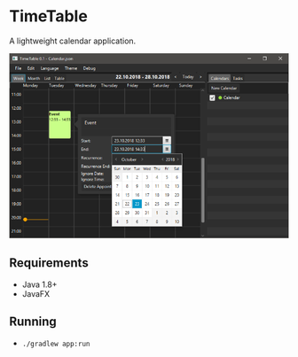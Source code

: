# TimeTable
A lightweight calendar application.

![Screenshot](screenshot.png)

## Requirements
* Java 1.8+
* JavaFX

## Running
* `./gradlew app:run`
